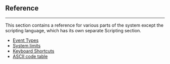 ## Reference
---------

This section contains a reference for various parts of the system except
the scripting language, which has its own separate Scripting section.

- [Event Types](EventTypes)
- [System limits](SystemLimits)
- [Keyboard Shortcuts](KeyboardShortcuts)
- [ASCII code table](ASCIIcodes)

